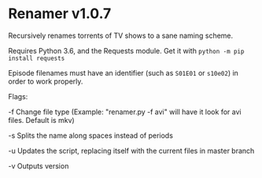 # Renamer v1.0.7

Recursively renames torrents of TV shows to a sane naming scheme.

Requires Python 3.6, and the Requests module. Get it with `python -m pip install requests`

Episode filenames must have an identifier (such as `S01E01` or `s10e02`) in order to work properly.


Flags:

-f <x> Change file type (Example: "renamer.py -f avi" will have it look for avi files. Default is mkv)
  
-s     Splits the name along spaces instead of periods

-u 	   Updates the script, replacing itself with the current files in master branch

-v     Outputs version
